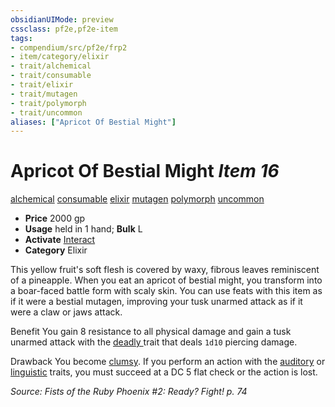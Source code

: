 ```yaml
---
obsidianUIMode: preview
cssclass: pf2e,pf2e-item
tags:
- compendium/src/pf2e/frp2
- item/category/elixir
- trait/alchemical
- trait/consumable
- trait/elixir
- trait/mutagen
- trait/polymorph
- trait/uncommon
aliases: ["Apricot Of Bestial Might"]
---
```

# Apricot Of Bestial Might *Item 16*  
[alchemical](../../../rules/traits/alchemical.md)  [consumable](../../../rules/traits/consumable.md)  [elixir](../../../rules/traits/elixir.md)  [mutagen](../../../rules/traits/mutagen.md)  [polymorph](../../../rules/traits/polymorph.md)  [uncommon](../../../rules/traits/uncommon.md)  

- **Price** 2000 gp
- **Usage** held in 1 hand; **Bulk** L
- **Activate** [Interact](../../../rules/actions/interact.md)
- **Category** Elixir

This yellow fruit's soft flesh is covered by waxy, fibrous leaves reminiscent of a pineapple. When you eat an apricot of bestial might, you transform into a boar-faced battle form with scaly skin. You can use feats with this item as if it were a bestial mutagen, improving your tusk unarmed attack as if it were a claw or jaws attack.

Benefit You gain 8 resistance to all physical damage and gain a tusk unarmed attack with the [deadly <d12>](../../../rules/traits/deadly.md) trait that deals `1d10` piercing damage.

Drawback You become [clumsy](../../../rules/conditions.md#Clumsy). If you perform an action with the [auditory](../../../rules/traits/auditory.md) or [linguistic](../../../rules/traits/linguistic.md) traits, you must succeed at a DC 5 flat check or the action is lost.

*Source: Fists of the Ruby Phoenix #2: Ready? Fight! p. 74*
